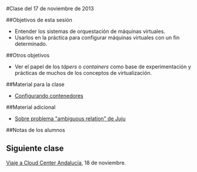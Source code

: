 #Clase del 17 de noviembre de 2013

##Objetivos de esta sesión

* Entender los sistemas de orquestación de máquinas virtuales.
* Usarlos en la práctica para configurar máquinas virtuales con un fin determinado.

##Otros objetivos

* Ver el papel de los *tápers* o *containers* como base de experimentación y prácticas de muchos de los conceptos de virtualización.

##Material para la clase

* [Configurando contenedores](http://jj.github.io/IV/documentos/temas/Contenedores#configurando-las-aplicaciones-en-un-tper)

##Material adicional
* [Sobre problema "ambiguous relation" de Juju](https://juju.ubuntu.com/docs/charms-relations.html)

##Notas de los alumnos



## Siguiente clase

[Viaje a Cloud Center Andalucía](17-Trevenque.md), 18 de noviembre.
